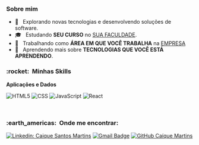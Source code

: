 <h3> Sobre mim </h3>

- 🤔 &nbsp; Explorando novas tecnologias e desenvolvendo soluções de software.
- 🎓 &nbsp; Estudando **SEU CURSO** no <a href="link da sua faculdade">SUA FACULDADE</a>.
- 💼 &nbsp; Trabalhando como **ÁREA EM QUE VOCÊ TRABALHA** na <a href="LINK DA EMPRESA">EMPRESA</a>
- 🌱 &nbsp; Aprendendo mais sobre **TECNOLOGIAS QUE VOCÊ ESTÁ APRENDENDO**.

<h3> :rocket: &nbsp;Minhas Skills </h3>

**Aplicações e Dados**

  ![HTML5](https://img.shields.io/badge/-HTML5-333333?style=flat&logo=HTML5)
  ![CSS](https://img.shields.io/badge/-CSS-333333?style=flat&logo=CSS3&logoColor=1572B6)
   ![JavaScript](https://img.shields.io/badge/-JavaScript-333333?style=flat&logo=javascript)
  ![React](https://img.shields.io/badge/-React-333333?style=flat&logo=react)

<br/>

<h3> :earth_americas: &nbsp;Onde me encontrar: </h3> 

[![Linkedin: Caique Santos Martins](https://img.shields.io/badge/-Caíque-Santos-Martins-blue?style=flat-square&logo=Linkedin&logoColor=white&link=https://www.linkedin.com/in/caiquemartinsdev/)](https://www.linkedin.com/in/caiquemartinsdev/)
[![Gmail Badge](https://img.shields.io/badge/-caiquemartins.dev@gmail.com-006bed?style=flat-square&logo=Gmail&logoColor=white&link=mailto:caiquemartins.dev@gmail.com)](mailto:caiquemartins.dev@gmail.com)
[![GitHub Caíque Martins]( https://img.shields.io/github/followers/caiquemartinsdev?label=follow&style=social)](https://github.com/caiquemartinsdev)
